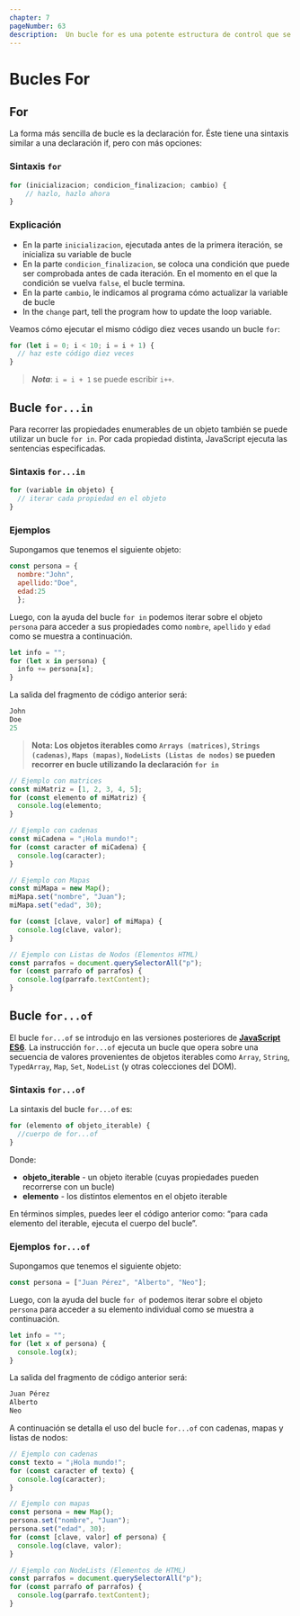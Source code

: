 ```yaml
---
chapter: 7
pageNumber: 63
description:  Un bucle for es una potente estructura de control que se utiliza para ejecutar un bloque de código varias veces, ya sea para un número específico de iteraciones o en un rango definido. Es muy versátil y se usa comúnmente para iterar a través de matrices, cadenas y otros objetos iterables.
---
```



# Bucles For

## For

La forma más sencilla de bucle es la declaración for. Éste tiene una sintaxis similar a una declaración if, pero con más opciones:

### Sintaxis `for`

```javascript
for (inicializacion; condicion_finalizacion; cambio) {
    // hazlo, hazlo ahora
}
```

### Explicación

- En la parte `inicializacion`, ejecutada antes de la primera iteración, se inicializa su variable de bucle
- En la parte `condicion_finalizacion`, se coloca una condición que puede ser comprobada antes de cada iteración. En el momento en el que la condición se vuelva `false`, el bucle termina.
- En la parte `cambio`, le indicamos al programa cómo actualizar la variable de bucle
- In the `change` part, tell the program how to update the loop variable.

Veamos cómo ejecutar el mismo código diez veces usando un bucle `for`:

```javascript
for (let i = 0; i < 10; i = i + 1) {
  // haz este código diez veces
}
```

> _**Nota**_: `i = i + 1` se puede escribir `i++`.

## Bucle `for...in`

Para recorrer las propiedades enumerables de un objeto también se puede utilizar un bucle `for in`. Por cada propiedad distinta, JavaScript ejecuta las sentencias especificadas.

### Sintaxis  `for...in`

```javascript
for (variable in objeto) {
  // iterar cada propiedad en el objeto
}
```

### Ejemplos

Supongamos que tenemos el siguiente objeto:

```javascript
const persona = {
  nombre:"John", 
  apellido:"Doe", 
  edad:25
  };
```

Luego, con la ayuda del bucle `for in` podemos iterar sobre el objeto `persona` para acceder a sus propiedades como `nombre`, `apellido` y `edad` como se muestra a continuación.

```javascript
let info = "";
for (let x in persona) {
  info += persona[x];
}
```

La salida del fragmento de código anterior será:

```javascript
John
Doe
25
```

> **Nota: Los objetos iterables como `Arrays (matrices)`, `Strings (cadenas)`, `Maps (mapas)`, `NodeLists (Listas de nodos)` se pueden recorrer en bucle utilizando la declaración `for in`**

```javascript
// Ejemplo con matrices
const miMatriz = [1, 2, 3, 4, 5];
for (const elemento of miMatriz) {
  console.log(elemento;
}

// Ejemplo con cadenas
const miCadena = "¡Hola mundo!";
for (const caracter of miCadena) {
  console.log(caracter);
}

// Ejemplo con Mapas
const miMapa = new Map();
miMapa.set("nombre", "Juan");
miMapa.set("edad", 30);

for (const [clave, valor] of miMapa) {
  console.log(clave, valor);
}

// Ejemplo con Listas de Nodos (Elementos HTML)
const parrafos = document.querySelectorAll("p");
for (const parrafo of parrafos) {
  console.log(parrafo.textContent);
}
```

## Bucle `for...of`

El bucle `for...of` se introdujo en las versiones posteriores de **[JavaScript ES6](../es6-concepts/README.md)**. La instrucción `for...of` ejecuta un bucle que opera sobre una secuencia de valores provenientes de objetos iterables como `Array`, `String`, `TypedArray`, `Map`, `Set`, `NodeList` (y otras colecciones del DOM).

### Sintaxis `for...of`

La sintaxis del bucle `for...of` es:

```javascript
for (elemento of objeto_iterable) {
  //cuerpo de for...of
}
```

Donde:

- **objeto_iterable** - un objeto iterable (cuyas propiedades pueden recorrerse con un bucle)
- **elemento** - los distintos elementos en el objeto iterable

En términos simples, puedes leer el código anterior como: “para cada elemento del iterable, ejecuta el cuerpo del bucle”.

### Ejemplos `for...of`

Supongamos que tenemos el siguiente objeto:

```javascript
const persona = ["Juan Pérez", "Alberto", "Neo"];
```

Luego, con la ayuda del bucle `for of` podemos iterar sobre el objeto `persona` para acceder a su elemento individual como se muestra a continuación.

```javascript
let info = "";
for (let x of persona) {
  console.log(x);
}
```

La salida del fragmento de código anterior será:

```javascript
Juan Pérez
Alberto
Neo
```

A continuación se detalla el uso del bucle `for...of` con cadenas, mapas y listas de nodos:

```js
// Ejemplo con cadenas
const texto = "¡Hola mundo!";
for (const caracter of texto) {
  console.log(caracter);
}

// Ejemplo con mapas
const persona = new Map();
persona.set("nombre", "Juan");
persona.set("edad", 30);
for (const [clave, valor] of persona) {
  console.log(clave, valor);
}

// Ejemplo con NodeLists (Elementos de HTML)
const parrafos = document.querySelectorAll("p");
for (const parrafo of parrafos) {
  console.log(parrafo.textContent);
}
```
